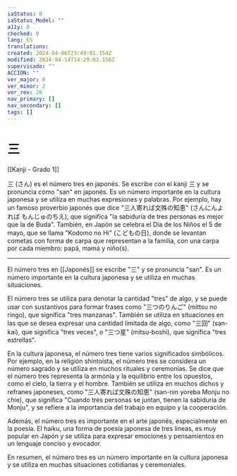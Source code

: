 ```yaml
---
iaStatus: 0
iaStatus_Model: ""
a11y: 0
checked: 0
lang: ES
translations: 
created: 2024-04-06T23:49:01.154Z
modified: 2024-04-14T14:29:03.156Z
supervisado: ""
ACCION: ""
ver_major: 0
ver_minor: 2
ver_rev: 26
nav_primary: []
nav_secondary: []
tags: []
---
```

# 三

[[Kanji - Grado 1]]

三 (さん) es el número tres en japonés. Se escribe con el kanji 三 y se pronuncia como "san" en japonés. Es un número importante en la cultura japonesa y se utiliza en muchas expresiones y palabras. Por ejemplo, hay un famoso proverbio japonés que dice "三人寄れば文殊の知恵" (さんにんよれば もんじゅのちえ), que significa "la sabiduría de tres personas es mejor que la de Buda". También, en Japón se celebra el Día de los Niños el 5 de mayo, que se llama "Kodomo no Hi" (こどもの日), donde se levantan cometas con forma de carpa que representan a la familia, con una carpa por cada miembro: papá, mamá y niño(s).

---

El número tres en [[Japonés]] se escribe "三" y se pronuncia "san". Es un número importante en la cultura japonesa y se utiliza en muchas situaciones.

El número tres se utiliza para denotar la cantidad "tres" de algo, y se puede usar con sustantivos para formar frases como "三つのりんご" (mittsu no ringo), que significa "tres manzanas". También se utiliza en situaciones en las que se desea expresar una cantidad limitada de algo, como "三回" (san-kai), que significa "tres veces", o "三つ星" (mitsu-boshi), que significa "tres estrellas".

En la cultura japonesa, el número tres tiene varios significados simbólicos. Por ejemplo, en la religión shintoísta, el número tres se considera un número sagrado y se utiliza en muchos rituales y ceremonias. Se dice que el número tres representa la armonía y la equilibrio entre los opuestos, como el cielo, la tierra y el hombre. También se utiliza en muchos dichos y refranes japoneses, como "三人寄れば文殊の知恵" (san-nin yoreba Monju no chie), que significa "Cuando tres personas se juntan, tienen la sabiduría de Monju", y se refiere a la importancia del trabajo en equipo y la cooperación.

Además, el número tres es importante en el arte japonés, especialmente en la poesía. El haiku, una forma de poesía japonesa de tres líneas, es muy popular en Japón y se utiliza para expresar emociones y pensamientos en un lenguaje conciso y evocador.

En resumen, el número tres es un número importante en la cultura japonesa y se utiliza en muchas situaciones cotidianas y ceremoniales.
